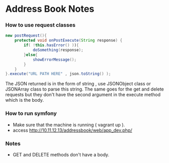 # Address Book Notes

### How to use request classes

```java
new postRequest(){
 	protected void onPostExecute(String response) {
		if( !this.hasError() )){
			doSomething(response);
		}else{
			showErrorMessage();
		}
	}
}.execute("URL PATH HERE" , json.toString() );
```
The JSON returned is in the form of string , use JSONObject class or JSONArray class to parse this string. The same goes for the get and delete requests but they don't have the second argument in the execute method which is the body.

### How to run symfony
* Make sure that the machine is running ( vagrant up ).
* access http://10.11.12.13/addressbook/web/app_dev.php/

### Notes
* GET and DELETE methods don't have a body.
